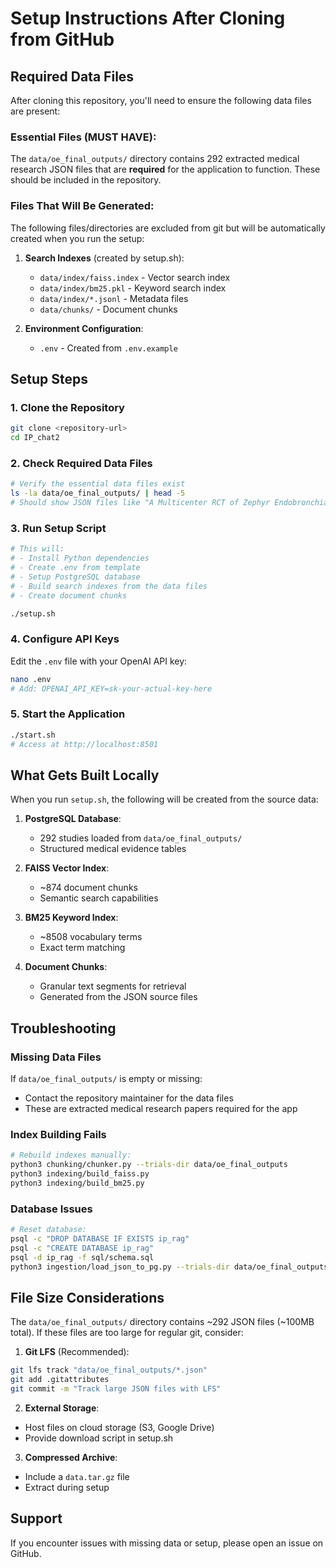 # Setup Instructions After Cloning from GitHub

## Required Data Files

After cloning this repository, you'll need to ensure the following data files are present:

### Essential Files (MUST HAVE):
The `data/oe_final_outputs/` directory contains 292 extracted medical research JSON files that are **required** for the application to function. These should be included in the repository.

### Files That Will Be Generated:
The following files/directories are excluded from git but will be automatically created when you run the setup:

1. **Search Indexes** (created by setup.sh):
   - `data/index/faiss.index` - Vector search index
   - `data/index/bm25.pkl` - Keyword search index
   - `data/index/*.jsonl` - Metadata files
   - `data/chunks/` - Document chunks

2. **Environment Configuration**:
   - `.env` - Created from `.env.example`

## Setup Steps

### 1. Clone the Repository
```bash
git clone <repository-url>
cd IP_chat2
```

### 2. Check Required Data Files
```bash
# Verify the essential data files exist
ls -la data/oe_final_outputs/ | head -5
# Should show JSON files like "A Multicenter RCT of Zephyr Endobronchial Valv.oe_final.json"
```

### 3. Run Setup Script
```bash
# This will:
# - Install Python dependencies
# - Create .env from template
# - Setup PostgreSQL database
# - Build search indexes from the data files
# - Create document chunks

./setup.sh
```

### 4. Configure API Keys
Edit the `.env` file with your OpenAI API key:
```bash
nano .env
# Add: OPENAI_API_KEY=sk-your-actual-key-here
```

### 5. Start the Application
```bash
./start.sh
# Access at http://localhost:8501
```

## What Gets Built Locally

When you run `setup.sh`, the following will be created from the source data:

1. **PostgreSQL Database**: 
   - 292 studies loaded from `data/oe_final_outputs/`
   - Structured medical evidence tables

2. **FAISS Vector Index**:
   - ~874 document chunks
   - Semantic search capabilities

3. **BM25 Keyword Index**:
   - ~8508 vocabulary terms
   - Exact term matching

4. **Document Chunks**:
   - Granular text segments for retrieval
   - Generated from the JSON source files

## Troubleshooting

### Missing Data Files
If `data/oe_final_outputs/` is empty or missing:
- Contact the repository maintainer for the data files
- These are extracted medical research papers required for the app

### Index Building Fails
```bash
# Rebuild indexes manually:
python3 chunking/chunker.py --trials-dir data/oe_final_outputs
python3 indexing/build_faiss.py
python3 indexing/build_bm25.py
```

### Database Issues
```bash
# Reset database:
psql -c "DROP DATABASE IF EXISTS ip_rag"
psql -c "CREATE DATABASE ip_rag"
psql -d ip_rag -f sql/schema.sql
python3 ingestion/load_json_to_pg.py --trials-dir data/oe_final_outputs
```

## File Size Considerations

The `data/oe_final_outputs/` directory contains ~292 JSON files (~100MB total). If these files are too large for regular git, consider:

1. **Git LFS** (Recommended):
```bash
git lfs track "data/oe_final_outputs/*.json"
git add .gitattributes
git commit -m "Track large JSON files with LFS"
```

2. **External Storage**:
- Host files on cloud storage (S3, Google Drive)
- Provide download script in setup.sh

3. **Compressed Archive**:
- Include a `data.tar.gz` file
- Extract during setup

## Support

If you encounter issues with missing data or setup, please open an issue on GitHub.